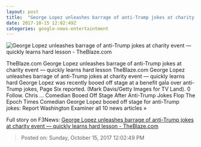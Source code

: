 ```yaml
---
layout: post
title:  "George Lopez unleashes barrage of anti-Trump jokes at charity event — quickly learns hard lesson - TheBlaze.com"
date: 2017-10-15 12:02:49Z
categories: google-news-entertaintment
---
```


![George Lopez unleashes barrage of anti-Trump jokes at charity event — quickly learns hard lesson - TheBlaze.com](http://www.theblaze.com/wp-content/uploads/2017/10/GettyImages-520337898-1280x720.jpg)

TheBlaze.com George Lopez unleashes barrage of anti-Trump jokes at charity event — quickly learns hard lesson TheBlaze.com George Lopez unleashes barrage of anti-Trump jokes at charity event — quickly learns hard George Lopez was recently booed off stage at a benefit gala over anti-Trump jokes, Page Six reported. (Mark Davis/Getty Images for TV Land). 0 Follow. Chris ... Comedian Booed Off Stage After Anti-Trump Jokes Flop The Epoch Times Comedian George Lopez booed off stage for anti-Trump jokes: Report Washington Examiner all 10 news articles »


Full story on F3News: [George Lopez unleashes barrage of anti-Trump jokes at charity event — quickly learns hard lesson - TheBlaze.com](http://www.f3nws.com/n/FmsjUH)

> Posted on: Sunday, October 15, 2017 12:02:49 PM
